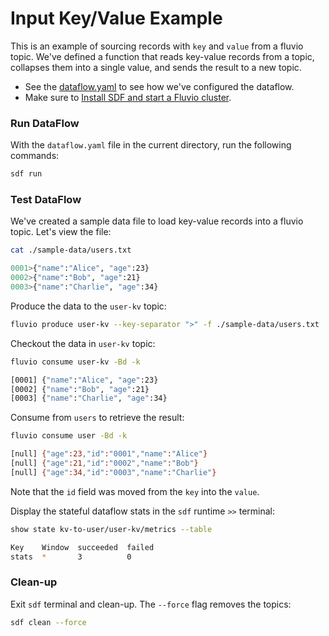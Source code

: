 # Input Key/Value Example

This is an example of sourcing records with `key` and `value` from a fluvio topic. We've defined a function that reads key-value records from a topic, collapses them into a single value, and sends the result to a new topic.

* See the [dataflow.yaml](./dataflow.yaml) to see how we've configured the dataflow.
* Make sure to [Install SDF and start a Fluvio cluster].

### Run DataFlow

With the `dataflow.yaml` file in the current directory, run the following commands:

```bash
sdf run
```

### Test DataFlow

We've created a sample data file to load key-value records into a fluvio topic. Let's view the file:

```bash
cat ./sample-data/users.txt 
```

```bash
0001>{"name":"Alice", "age":23}
0002>{"name":"Bob", "age":21}
0003>{"name":"Charlie", "age":34}
```

Produce the data to the `user-kv` topic:

```bash
fluvio produce user-kv --key-separator ">" -f ./sample-data/users.txt
```

Checkout the data in `user-kv` topic:

```bash
fluvio consume user-kv -Bd -k
```

```bash
[0001] {"name":"Alice", "age":23}
[0002] {"name":"Bob", "age":21}
[0003] {"name":"Charlie", "age":34}
```

Consume from `users` to retrieve the result:

```bash
fluvio consume user -Bd -k
```

```bash
[null] {"age":23,"id":"0001","name":"Alice"}
[null] {"age":21,"id":"0002","name":"Bob"}
[null] {"age":34,"id":"0003","name":"Charlie"}
```

Note that the `id` field was moved from the `key` into the `value`.


Display the stateful dataflow stats in the `sdf` runtime `>>` terminal:

```bash
show state kv-to-user/user-kv/metrics --table
```

```bash
Key    Window  succeeded  failed 
stats  *       3          0      
```

### Clean-up

Exit `sdf` terminal and clean-up. The `--force` flag removes the topics:

```bash
sdf clean --force
```

[Install SDF and start a Fluvio cluster]: /README.MD#prerequisites